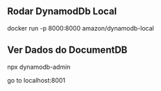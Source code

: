 ## Rodar DynamodDb Local

docker run -p 8000:8000 amazon/dynamodb-local

## Ver Dados do DocumentDB

npx dynamodb-admin

go to localhost:8001
